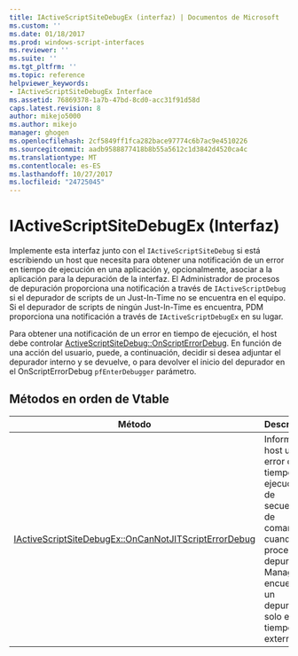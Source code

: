 ```yaml
---
title: IActiveScriptSiteDebugEx (interfaz) | Documentos de Microsoft
ms.custom: ''
ms.date: 01/18/2017
ms.prod: windows-script-interfaces
ms.reviewer: ''
ms.suite: ''
ms.tgt_pltfrm: ''
ms.topic: reference
helpviewer_keywords:
- IActiveScriptSiteDebugEx Interface
ms.assetid: 76869378-1a7b-47bd-8cd0-acc31f91d58d
caps.latest.revision: 8
author: mikejo5000
ms.author: mikejo
manager: ghogen
ms.openlocfilehash: 2cf5849ff1fca282bace97774c6b7ac9e4510226
ms.sourcegitcommit: aadb9588877418b8b55a5612c1d3842d4520ca4c
ms.translationtype: MT
ms.contentlocale: es-ES
ms.lasthandoff: 10/27/2017
ms.locfileid: "24725045"
---
```

# <a name="iactivescriptsitedebugex-interface"></a>IActiveScriptSiteDebugEx (Interfaz)
Implemente esta interfaz junto con el `IActiveScriptSiteDebug` si está escribiendo un host que necesita para obtener una notificación de un error en tiempo de ejecución en una aplicación y, opcionalmente, asociar a la aplicación para la depuración de la interfaz. El Administrador de procesos de depuración proporciona una notificación a través de `IActiveScriptDebug` si el depurador de scripts de un Just-In-Time no se encuentra en el equipo. Si el depurador de scripts de ningún Just-In-Time es encuentra, PDM proporciona una notificación a través de `IActiveScriptDebugEx` en su lugar.  
  
 Para obtener una notificación de un error en tiempo de ejecución, el host debe controlar [ActiveScriptSiteDebug::OnScriptErrorDebug](http://msdn.microsoft.com/en-us/cf7639f9-a699-4571-9f3a-82ef52c0b5f4). En función de una acción del usuario, puede, a continuación, decidir si desea adjuntar el depurador interno y se devuelve, o para devolver el inicio del depurador en el OnScriptErrorDebug `pfEnterDebugger` parámetro.  
  
## <a name="methods-in-vtable-order"></a>Métodos en orden de Vtable  
  
|Método|Descripción|  
|------------|-----------------|  
|[IActiveScriptSiteDebugEx::OnCanNotJITScriptErrorDebug](../../winscript/reference/iactivescriptsitedebugex-oncannotjitscripterrordebug.md)|Informa al host un error de tiempo de ejecución de secuencia de comandos cuando el proceso de depurar Manager no encuentra a un depurador solo en tiempo externo.|